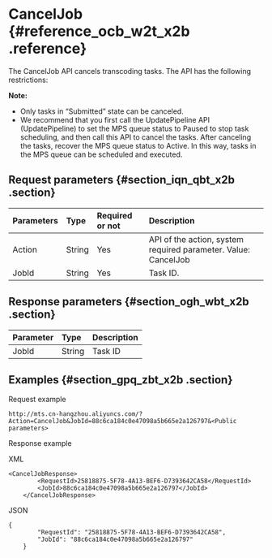 # CancelJob {#reference_ocb_w2t_x2b .reference}

The CancelJob API cancels transcoding tasks. The API has the following restrictions:

**Note:** 

-   Only tasks in “Submitted” state can be canceled.
-   We recommend that you first call the UpdatePipeline API \(UpdatePipeline\) to set the MPS queue status to Paused to stop task scheduling, and then call this API to cancel the tasks. After canceling the tasks, recover the MPS queue status to Active. In this way, tasks in the MPS queue can be scheduled and executed.

## Request parameters {#section_iqn_qbt_x2b .section}

|Parameters|Type|Required or not|Description|
|:---------|:---|:--------------|:----------|
|Action|String|Yes|API of the action, system required parameter. Value: CancelJob|
|JobId|String|Yes|Task ID.|

## Response parameters {#section_ogh_wbt_x2b .section}

|Parameter|Type|Description|
|:--------|:---|:----------|
|JobId|String|Task ID|

## Examples {#section_gpq_zbt_x2b .section}

Request example

```
http://mts.cn-hangzhou.aliyuncs.com/?Action=CancelJob&JobId=88c6ca184c0e47098a5b665e2a126797&<Public parameters>
```

Response example

XML

```
<CancelJobResponse>
        <RequestId>25818875-5F78-4A13-BEF6-D7393642CA58</RequestId>
        <JobId>88c6ca184c0e47098a5b665e2a126797</JobId>
    </CancelJobResponse>
```

JSON

```
{
        "RequestId": "25818875-5F78-4A13-BEF6-D7393642CA58",
        "JobId": "88c6ca184c0e47098a5b665e2a126797"
    }
```

